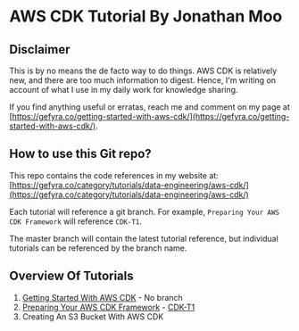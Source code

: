 # AWS CDK Tutorial By Jonathan Moo
## Disclaimer
This is by no means the de facto way to do things. AWS CDK is relatively new, and there are too much information to digest. Hence, I'm writing on account of what I use in my daily work for knowledge sharing.

If you find anything useful or erratas, reach me and comment on my page at [https://gefyra.co/getting-started-with-aws-cdk/](https://gefyra.co/getting-started-with-aws-cdk/).

## How to use this Git repo?
This repo contains the code references in my website at:
[https://gefyra.co/category/tutorials/data-engineering/aws-cdk/](https://gefyra.co/category/tutorials/data-engineering/aws-cdk/)

Each tutorial will reference a git branch. For example, `Preparing Your AWS CDK Framework` will reference `CDK-T1`.

The master branch will contain the latest tutorial reference, but individual tutorials can be referenced by the branch name.

## Overview Of Tutorials
1. [Getting Started With AWS CDK](https://gefyra.co/getting-started-with-aws-cdk/) - No branch
2. [Preparing Your AWS CDK Framework](https://gefyra.co/preparing-your-aws-cdk-framework/) - [CDK-T1](https://github.com/jonathan-moo/gefyra-cdk-demo/tree/CDK-T1)
3. Creating An S3 Bucket With AWS CDK
